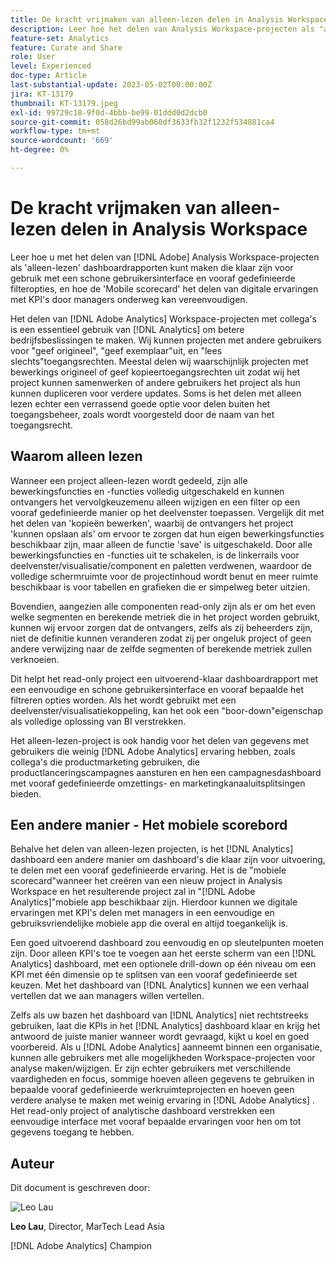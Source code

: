 ```yaml
---
title: De kracht vrijmaken van alleen-lezen delen in Analysis Workspace
description: Leer hoe het delen van Analysis Workspace-projecten als "alleen-lezen" dashboardrapporten kan maken die klaar zijn voor gebruik met een schone gebruikersinterface en vooraf gedefinieerde filteropties, en hoe de "mobiele scorecard" het delen van digitale ervaringen KPI's met managers onderweg kan vereenvoudigen.
feature-set: Analytics
feature: Curate and Share
role: User
level: Experienced
doc-type: Article
last-substantial-update: 2023-05-02T00:00:00Z
jira: KT-13179
thumbnail: KT-13179.jpeg
exl-id: 99729c18-9f0d-4bbb-be99-01ddd0d2dcb0
source-git-commit: 058d26bd99ab060df3633fb32f1232f534881ca4
workflow-type: tm+mt
source-wordcount: '669'
ht-degree: 0%

---
```


# De kracht vrijmaken van alleen-lezen delen in Analysis Workspace

Leer hoe u met het delen van [!DNL Adobe] Analysis Workspace-projecten als &#39;alleen-lezen&#39; dashboardrapporten kunt maken die klaar zijn voor gebruik met een schone gebruikersinterface en vooraf gedefinieerde filteropties, en hoe de &#39;Mobile scorecard&#39; het delen van digitale ervaringen met KPI&#39;s door managers onderweg kan vereenvoudigen.

Het delen van [!DNL Adobe Analytics] Workspace-projecten met collega&#39;s is een essentieel gebruik van [!DNL Analytics] om betere bedrijfsbeslissingen te maken. Wij kunnen projecten met andere gebruikers voor &quot;geef origineel&quot;, &quot;geef exemplaar&quot;uit, en &quot;lees slechts&quot;toegangsrechten. Meestal delen wij waarschijnlijk projecten met bewerkings origineel of geef kopieertoegangsrechten uit zodat wij het project kunnen samenwerken of andere gebruikers het project als hun kunnen dupliceren voor verdere updates. Soms is het delen met alleen lezen echter een verrassend goede optie voor delen buiten het toegangsbeheer, zoals wordt voorgesteld door de naam van het toegangsrecht.

## Waarom alleen lezen

Wanneer een project alleen-lezen wordt gedeeld, zijn alle bewerkingsfuncties en -functies volledig uitgeschakeld en kunnen ontvangers het vervolgkeuzemenu alleen wijzigen en een filter op een vooraf gedefinieerde manier op het deelvenster toepassen. Vergelijk dit met het delen van &#39;kopieën bewerken&#39;, waarbij de ontvangers het project &#39;kunnen opslaan als&#39; om ervoor te zorgen dat hun eigen bewerkingsfuncties beschikbaar zijn, maar alleen de functie &#39;save&#39; is uitgeschakeld. Door alle bewerkingsfuncties en -functies uit te schakelen, is de linkerrails voor deelvenster/visualisatie/component en paletten verdwenen, waardoor de volledige schermruimte voor de projectinhoud wordt benut en meer ruimte beschikbaar is voor tabellen en grafieken die er simpelweg beter uitzien.

Bovendien, aangezien alle componenten read-only zijn als er om het even welke segmenten en berekende metriek die in het project worden gebruikt, kunnen wij ervoor zorgen dat de ontvangers, zelfs als zij beheerders zijn, niet de definitie kunnen veranderen zodat zij per ongeluk project of geen andere verwijzing naar de zelfde segmenten of berekende metriek zullen verknoeien.

Dit helpt het read-only project een uitvoerend-klaar dashboardrapport met een eenvoudige en schone gebruikersinterface en vooraf bepaalde het filtreren opties worden. Als het wordt gebruikt met een deelvenster/visualisatiekoppeling, kan het ook een &quot;boor-down&quot;eigenschap als volledige oplossing van BI verstrekken.

Het alleen-lezen-project is ook handig voor het delen van gegevens met gebruikers die weinig [!DNL Adobe Analytics] ervaring hebben, zoals collega&#39;s die productmarketing gebruiken, die productlanceringscampagnes aansturen en hen een campagnesdashboard met vooraf gedefinieerde omzettings- en marketingkanaaluitsplitsingen bieden.

## Een andere manier - Het mobiele scorebord

Behalve het delen van alleen-lezen projecten, is het [!DNL Analytics] dashboard een andere manier om dashboard&#39;s die klaar zijn voor uitvoering, te delen met een vooraf gedefinieerde ervaring. Het is de &quot;mobiele scorecard&quot;wanneer het creëren van een nieuw project in Analysis Workspace en het resulterende project zal in &quot;[!DNL Adobe Analytics]&quot;mobiele app beschikbaar zijn. Hierdoor kunnen we digitale ervaringen met KPI&#39;s delen met managers in een eenvoudige en gebruiksvriendelijke mobiele app die overal en altijd toegankelijk is.

Een goed uitvoerend dashboard zou eenvoudig en op sleutelpunten moeten zijn. Door alleen KPI&#39;s toe te voegen aan het eerste scherm van een [!DNL Analytics] dashboard, met een optionele drill-down op één niveau om een KPI met één dimensie op te splitsen van een vooraf gedefinieerde set keuzen. Met het dashboard van [!DNL Analytics] kunnen we een verhaal vertellen dat we aan managers willen vertellen.

Zelfs als uw bazen het dashboard van [!DNL Analytics] niet rechtstreeks gebruiken, laat die KPIs in het [!DNL Analytics] dashboard klaar en krijg het antwoord de juiste manier wanneer wordt gevraagd, kijkt u koel en goed voorbereid.
Als u [!DNL Adobe Analytics] aanneemt binnen een organisatie, kunnen alle gebruikers met alle mogelijkheden Workspace-projecten voor analyse maken/wijzigen. Er zijn echter gebruikers met verschillende vaardigheden en focus, sommige hoeven alleen gegevens te gebruiken in bepaalde vooraf gedefinieerde werkruimteprojecten en hoeven geen verdere analyse te maken met weinig ervaring in [!DNL Adobe Analytics] . Het read-only project of analytische dashboard verstrekken een eenvoudige interface met vooraf bepaalde ervaringen voor hen om tot gegevens toegang te hebben.

## Auteur

Dit document is geschreven door:

![ Leo Lau ](assets/leo_headshot.png)

**Leo Lau**, Director, MarTech Lead Asia

[!DNL Adobe Analytics] Champion

